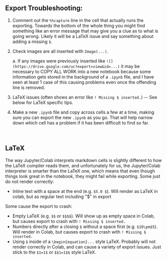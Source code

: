 ## Export Troubleshooting:
1. Comment out the `%%capture` line in the cell that actually runs the exporting. Towards the bottom of the whole thing you might find something like an error message that may give you a clue as to what is going wrong. Likely it will be a LaTeX issue and say something about adding a missing `$`. 

2. Check images are all inserted with `Image(...)`. 

    a. If any images were previously inserted like `![](https://drive.google.com/uc?export=view&id=...)` it may be necessary to COPY ALL WORK into a new notebook because some information gets stored in the background of a `.ipynb` file, and I have seen at least 1 case of this causing problems even once the offending line is removed.

3. LaTeX issues (often shows an error like `! Missing $ inserted.`) -- See below for LaTeX specific tips.

4. Make a new `.ipynb` file and copy across cells a few at a time, making sure you can export the new `.ipynb` as you go. That will help narrow down which cell has a problem if it has been difficult to find so far. 

<br>

## LaTeX
The way Jupyter/Colab interprets markdown cells is slightly different to how the LaTeX compiler reads them, and unfortunately for us, the Jupyter/Colab interpreter is smarter than the LaTeX one, which means that even though things look great in the notebook, they might fail while exporting. 
Some just do not render correctly:
* Inline text with a space at the end (e.g. `$5.0 $`). Will render as LaTeX in colab, but as regular text including "$" in export

Some cause the export to crash:
* Empty LaTeX (e.g. `$$` or `$$$$`). Will show up as empty space in Colab, but causes export to crash with `! Missing $ inserted.`
* Numbers directly after a closing `$` without a space first (e.g. `$10\pm$5`). Will render in Colab, but causes export to crash with `! Missing $ inserted.`
* Using `$` inside of a `\begin{equation}...` style LaTeX. Probably will not render correctly in Colab, and can cause a variety of export issues. Just stick to the `$1=1$` or `$$1=1$$` style LaTeX.
